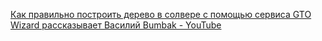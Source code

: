 [Как правильно построить дерево в солвере с помощью сервиса GTO Wizard рассказывает Василий Bumbak - YouTube](https://youtu.be/7Pet2JbT8GA)

